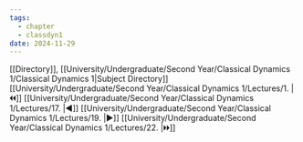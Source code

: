 ```yaml
---
tags:
  - chapter
  - classdyn1
date: 2024-11-29
---
```

[[Directory]], [[University/Undergraduate/Second Year/Classical Dynamics 1/Classical Dynamics 1|Subject Directory]]
[[University/Undergraduate/Second Year/Classical Dynamics 1/Lectures/1. |🞀🞀]] [[University/Undergraduate/Second Year/Classical Dynamics 1/Lectures/17. |◀]] [[University/Undergraduate/Second Year/Classical Dynamics 1/Lectures/19. |▶]] [[University/Undergraduate/Second Year/Classical Dynamics 1/Lectures/22. |🞂🞂]]
# 
## 
### 